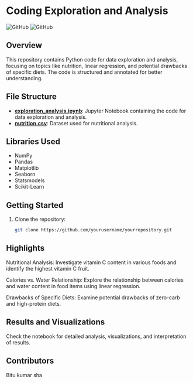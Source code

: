 # Coding Exploration and Analysis

![GitHub](https://img.shields.io/badge/Language-Python-brightgreen)
![GitHub](https://img.shields.io/badge/Status-Completed-blue)

## Overview

This repository contains Python code for data exploration and analysis, focusing on topics like nutrition, linear regression, and potential drawbacks of specific diets. The code is structured and annotated for better understanding.

## File Structure

- **[exploration_analysis.ipynb](nutrition-data-set.ipynb)**: Jupyter Notebook containing the code for data exploration and analysis.
- **[nutrition.csv](/kaggle/input/nutrition/nutrition.csv)**: Dataset used for nutritional analysis.

## Libraries Used

- NumPy
- Pandas
- Matplotlib
- Seaborn
- Statsmodels
- Scikit-Learn

## Getting Started

1. Clone the repository:

   ```bash
   git clone https://github.com/yourusername/yourrepository.git

## Highlights
Nutritional Analysis: Investigate vitamin C content in various foods and identify the highest vitamin C fruit.

Calories vs. Water Relationship: Explore the relationship between calories and water content in food items using linear regression.

Drawbacks of Specific Diets: Examine potential drawbacks of zero-carb and high-protein diets.

## Results and Visualizations

Check the notebook for detailed analysis, visualizations, and interpretation of results.

## Contributors
Bitu kumar sha
